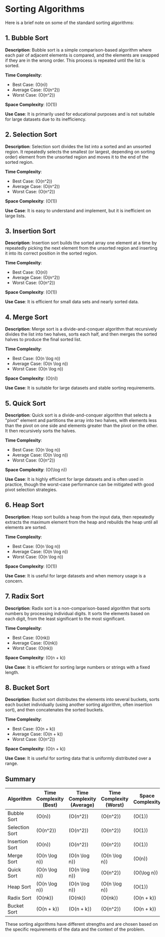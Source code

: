 # Sorting Algorithms

Here is a brief note on some of the standard sorting algorithms:

## 1. **Bubble Sort**

**Description**: 
Bubble sort is a simple comparison-based algorithm where each pair of adjacent elements is compared, and the elements are swapped if they are in the wrong order. This process is repeated until the list is sorted.

**Time Complexity**:
- Best Case: \(O(n)\)
- Average Case: \(O(n^2)\)
- Worst Case: \(O(n^2)\)

**Space Complexity**: \(O(1)\)

**Use Case**: It is primarily used for educational purposes and is not suitable for large datasets due to its inefficiency.

## 2. **Selection Sort**

**Description**: 
Selection sort divides the list into a sorted and an unsorted region. It repeatedly selects the smallest (or largest, depending on sorting order) element from the unsorted region and moves it to the end of the sorted region.

**Time Complexity**:
- Best Case: \(O(n^2)\)
- Average Case: \(O(n^2)\)
- Worst Case: \(O(n^2)\)

**Space Complexity**: \(O(1)\)

**Use Case**: It is easy to understand and implement, but it is inefficient on large lists.

## 3. **Insertion Sort**

**Description**: 
Insertion sort builds the sorted array one element at a time by repeatedly picking the next element from the unsorted region and inserting it into its correct position in the sorted region.

**Time Complexity**:
- Best Case: \(O(n)\)
- Average Case: \(O(n^2)\)
- Worst Case: \(O(n^2)\)

**Space Complexity**: \(O(1)\)

**Use Case**: It is efficient for small data sets and nearly sorted data.

## 4. **Merge Sort**

**Description**: 
Merge sort is a divide-and-conquer algorithm that recursively divides the list into two halves, sorts each half, and then merges the sorted halves to produce the final sorted list.

**Time Complexity**:
- Best Case: \(O(n \log n)\)
- Average Case: \(O(n \log n)\)
- Worst Case: \(O(n \log n)\)

**Space Complexity**: \(O(n)\)

**Use Case**: It is suitable for large datasets and stable sorting requirements.

## 5. **Quick Sort**

**Description**: 
Quick sort is a divide-and-conquer algorithm that selects a "pivot" element and partitions the array into two halves, with elements less than the pivot on one side and elements greater than the pivot on the other. It then recursively sorts the halves.

**Time Complexity**:
- Best Case: \(O(n \log n)\)
- Average Case: \(O(n \log n)\)
- Worst Case: \(O(n^2)\)

**Space Complexity**: \(O(\log n)\)

**Use Case**: It is highly efficient for large datasets and is often used in practice, though the worst-case performance can be mitigated with good pivot selection strategies.

## 6. **Heap Sort**

**Description**: 
Heap sort builds a heap from the input data, then repeatedly extracts the maximum element from the heap and rebuilds the heap until all elements are sorted.

**Time Complexity**:
- Best Case: \(O(n \log n)\)
- Average Case: \(O(n \log n)\)
- Worst Case: \(O(n \log n)\)

**Space Complexity**: \(O(1)\)

**Use Case**: It is useful for large datasets and when memory usage is a concern.

## 7. **Radix Sort**

**Description**: 
Radix sort is a non-comparison-based algorithm that sorts numbers by processing individual digits. It sorts the elements based on each digit, from the least significant to the most significant.

**Time Complexity**:
- Best Case: \(O(nk)\)
- Average Case: \(O(nk)\)
- Worst Case: \(O(nk)\)

**Space Complexity**: \(O(n + k)\)

**Use Case**: It is efficient for sorting large numbers or strings with a fixed length.

## 8. **Bucket Sort**

**Description**: 
Bucket sort distributes the elements into several buckets, sorts each bucket individually (using another sorting algorithm, often insertion sort), and then concatenates the sorted buckets.

**Time Complexity**:
- Best Case: \(O(n + k)\)
- Average Case: \(O(n + k)\)
- Worst Case: \(O(n^2)\)

**Space Complexity**: \(O(n + k)\)

**Use Case**: It is useful for sorting data that is uniformly distributed over a range.

## Summary

| Algorithm     | Time Complexity (Best) | Time Complexity (Average) | Time Complexity (Worst) | Space Complexity |
|---------------|-------------------------|---------------------------|-------------------------|------------------|
| Bubble Sort   | \(O(n)\)                | \(O(n^2)\)                | \(O(n^2)\)              | \(O(1)\)         |
| Selection Sort| \(O(n^2)\)              | \(O(n^2)\)                | \(O(n^2)\)              | \(O(1)\)         |
| Insertion Sort| \(O(n)\)                | \(O(n^2)\)                | \(O(n^2)\)              | \(O(1)\)         |
| Merge Sort    | \(O(n \log n)\)         | \(O(n \log n)\)           | \(O(n \log n)\)         | \(O(n)\)         |
| Quick Sort    | \(O(n \log n)\)         | \(O(n \log n)\)           | \(O(n^2)\)              | \(O(\log n)\)    |
| Heap Sort     | \(O(n \log n)\)         | \(O(n \log n)\)           | \(O(n \log n)\)         | \(O(1)\)         |
| Radix Sort    | \(O(nk)\)               | \(O(nk)\)                 | \(O(nk)\)               | \(O(n + k)\)     |
| Bucket Sort   | \(O(n + k)\)            | \(O(n + k)\)              | \(O(n^2)\)              | \(O(n + k)\)     |

These sorting algorithms have different strengths and are chosen based on the specific requirements of the data and the context of the problem.